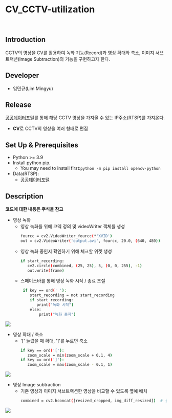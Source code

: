 # CV_CCTV-utilization

<br>

 ## **Introduction**

CCTV의 영상을 CV를 활용하여 녹화 기능(Record)과 영상 확대와 축소, 이미지 서브트랙션(Image Subtraction)의 기능을 구현하고자 한다.

## **Developer**

* 임민규(Lim Mingyu)

## **Release**

[공공데이터포털](https://www.data.go.kr/data/15063717/fileData.do)를 통해 해당 CCTV 영상을 가져올 수 있는 IP주소(RTSP)를 가져온다.

* **CV**로 CCTV의 영상을 여러 형태로 편집

## **Set Up & Prerequisites**

* Python >= 3.9
* Install python pip.
  * You may need to install first:`python -m pip install opencv-python`
* Data(RTSP):
  * [공공데이터포털](https://www.data.go.kr/data/15063717/fileData.do)
 
## **Description**
 **코드에 대한 내용은 주석을 참고**

 * 영상 녹화
   * 영상 녹화를 위해 코덱 정의 및 videoWriter 객체를 생성
     ```bash
     fourcc = cv2.VideoWriter_fourcc(*'XVID')
     out = cv2.VideoWriter('output.avi', fourcc, 20.0, (640, 480))

   * 영상 녹화 중인지 확인하기 위해 체크할 위젯 생성
     ```bash
     if start_recording:
        cv2.circle(combined, (25, 25), 5, (0, 0, 255), -1)
        out.write(frame)
     
   * 스페이스바를 통해 영상 녹화 시작 / 종료 조절
     ```bash
      if key == ord(' '):
         start_recording = not start_recording
         if start_recording:
            print("녹화 시작")
         else:
             print("녹화 중지")

   <p align="center">
  <img src="https://github.com/limstinger/CV_CCTV-utilization/assets/113160281/ff84007e-6313-4390-a40c-a228addacf5a">
</p>
   
 * 영상 확대 / 축소
   * '[' 눌렀을 때 확대, ']'를 누르면 축소
     ```bash
     if key == ord('['):
        zoom_scale = min(zoom_scale + 0.1, 4)   
     if key == ord(']'):
        zoom_scale = max(zoom_scale - 0.1, 1)   
     
   <p align="center">
  <img src="https://github.com/limstinger/CV_CCTV-utilization/assets/113160281/9e5fa3e5-3bea-4ebf-9cbf-01f4a0c072de">
</p>
   
 * 영상 Image subtraction
   * 기존 영상과 이미지 서브트랙션한 영상을 비교할 수 있도록 옆에 배치
     ```bash
     combined = cv2.hconcat([resized_cropped, img_diff_resized])  # 결합
     
   <p align="center">
  <img src="https://github.com/limstinger/CV_CCTV-utilization/assets/113160281/2beac98d-e019-4e8d-9990-c160ca919f5b">
</p>
   




